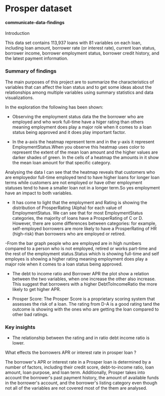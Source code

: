 # Prosper dataset 

#### communicate-data-findings

Introduction

This data set contains 113,937 loans with 81 variables on each loan,  including loan amount, borrower rate (or interest rate), current loan  status, borrower income, borrower employment status, borrower credit  history, and the latest payment information.
 
### Summary of findings 

The main purposes of this project are to summarize the characteristics of  variables that can affect the loan status and to get some ideas about the  relationships among multiple variables using summary statistics and data  visualizations.

In the exploration the following has been shown:  

- Observing the employment status data the the borrower who are employed and who work full-time have a higer rating than others meaning employment does play a major role when it comes to a loan status being approved and it does play important factor.

- In the a-axis the heatmap represent term and in the y-axis it represent EmploymentStatus.When you observe this heatmap uses color to represent the extent of the mean loan amount and the higher values are darker shades of green. In the cells of a heatmap the amounts in it show the mean loan amount for that specific category.

Analysing the data I can see that the heatmap reveals that customers who are employedor full-time employed tend to have higher loans for longer loan terms while customers are not employed or have other employment statuses tend to have a smaller loan not in a longer term.So yes employment have an impact to both variables.

- It has come to light that the employment and Rating is showing the distribution of ProsperRating (Alpha) for each value of EmploymentStatus. We can see that for most EmploymentStatus categories, the majority of loans have a ProsperRating of C or D. However, there are some differences between categories: for example, self-employed borrowers are more likely to have a ProsperRating of HR (high-risk) than borrowers who are employed or retired.

-From the bar graph people who are employed are in high numbers compared to a person who is not employed, retired or works part-time and the rest of the employment status.Status which is showing full-time and self employes is showing a higher rating meaning employment does 
play a major role when it comes to a loan status being approved.

- The debt to income ratio and Borrower APR the plot show a relation between the two variables, when one increase the other also increase. This suggest that borrowers with a higher DebtToIncomeRatio the more likely to get higher APR.

- Prosper Score: The Prosper Score is a proprietary scoring system that assesses the risk of a loan. The rating from D-A is a good rating tand the outcome is showing with the ones who are getting the loan compared to other bad ratings.

### Key insights 

- The relationship between the rating and in ratio debt income ratio is lower. 

What effects the borrowers APR or interest rate in prosper loan ?

The borrower's APR or interest rate in a Prosper loan is determined by a number of factors, including their credit score, debt-to-income ratio, loan amount, loan purpose, and loan term. Additionally, Prosper takes into account the borrower's past payment history, the amount of available funds in the borrower's account, and the borrower's listing category even though not all of the variables are not covered most of the them are analysed. 